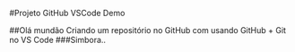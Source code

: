 #Projeto GitHub VSCode Demo

##Olá mundão
Criando um repositório no GitHub com usando GitHub + Git no VS Code
###Simbora..

